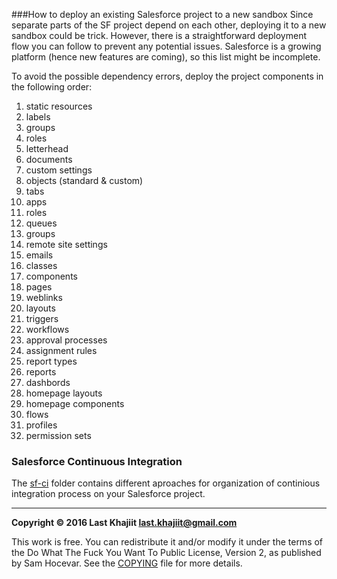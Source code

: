 ###How to deploy an existing Salesforce project to a new sandbox
Since separate parts of the SF project depend on each other, deploying it to a new sandbox could be trick. However, there is a straightforward deployment flow you can follow to prevent any potential issues. Salesforce is a growing platform (hence new features are coming), so this list might be incomplete.

To avoid the possible dependency errors, deploy the project components in the following order:

1. static resources
2. labels
3. groups
4. roles
5. letterhead
6. documents
7. custom settings
8. objects (standard & custom)
9. tabs
10. apps
11. roles
12. queues
13. groups
14. remote site settings
15. emails
16. classes
17. components
18. pages
19. weblinks
20. layouts
21. triggers
22. workflows
23. approval processes 
24. assignment rules
25. report types
26. reports
27. dashbords
28. homepage layouts
29. homepage components
30. flows
31. profiles
32. permission sets

### Salesforce Continuous Integration 
The [sf-ci](https://github.com/last-khajiit/sf-project-deployment/tree/master/sf-ci) folder contains different aproaches for organization of continious integration process on your Salesforce project.


---

**Copyright © 2016 Last Khajiit <last.khajiit@gmail.com>**

This work is free. You can redistribute it and/or modify it under the
terms of the Do What The Fuck You Want To Public License, Version 2,
as published by Sam Hocevar. See the [COPYING](https://raw.githubusercontent.com/last-khajiit/sf-project-deployment/master/copying.txt) file for more details.
